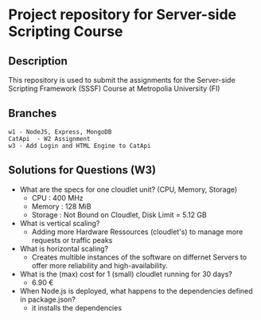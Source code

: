 # Project repository for Server-side Scripting Course

## Description
This repository is used to submit the assignments for the Server-side Scripting Framework (SSSF) Course at Metropolia University (FI)

## Branches
    w1 - NodeJS, Express, MongoDB 
    CatApi  - W2 Assignment
    w3 - Add Login and HTML Engine to CatApi

## Solutions for Questions (W3)

- What are the specs for one cloudlet unit? (CPU, Memory, Storage)
    - CPU : 400 MHz
    - Memory : 128 MiB
    - Storage : Not Bound on Cloudlet, Disk Limit = 5.12 GB
- What is vertical scaling? 
    - Adding more Hardware Ressources (cloudlet's) to manage more requests or traffic peaks
- What is horizontal scaling? 
    - Creates multible instances of the software on differnet Servers to offer more reliability and high-availability.
- What is the (max) cost for 1 (small) cloudlet running for 30 days? 
    - 6.90 €
- When Node.js is deployed, what happens to the dependencies defined in package.json?
    - it installs the dependencies 


